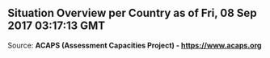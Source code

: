 ## Situation Overview per Country as of Fri, 08 Sep 2017 03:17:13 GMT

Source: **ACAPS (Assessment Capacities Project) - https://www.acaps.org**